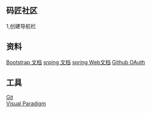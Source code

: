 ## 码匠社区
1,创建导航栏



## 资料
[Bootstrap 文档](https://v3.bootcss.com/getting-started/#download)
[](https://v3.bootcss.com/components/#navbar-default)
[srping 文档](https://spring.io/guides)
[spring Web文档](https://spring.io/guides/gs/serving-web-content/)
[Github OAuth](https://developer.github.com/apps/building-oauth-apps/)



## 工具
[Git](https://git-scm.com/download)   
[Visual Paradigm](https://www.visual-paradigm.com)   